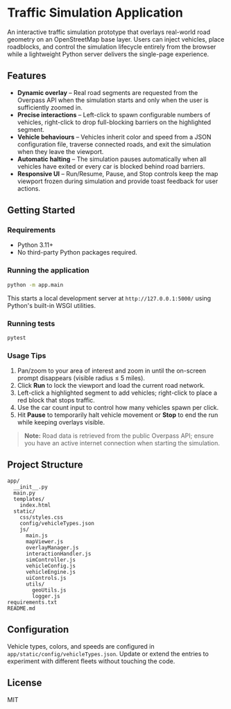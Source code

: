 # Traffic Simulation Application

An interactive traffic simulation prototype that overlays real-world road geometry on an OpenStreetMap base layer. Users can inject vehicles, place roadblocks, and control the simulation lifecycle entirely from the browser while a lightweight Python server delivers the single-page experience.

## Features

- **Dynamic overlay** – Real road segments are requested from the Overpass API when the simulation starts and only when the user is sufficiently zoomed in.
- **Precise interactions** – Left-click to spawn configurable numbers of vehicles, right-click to drop full-blocking barriers on the highlighted segment.
- **Vehicle behaviours** – Vehicles inherit color and speed from a JSON configuration file, traverse connected roads, and exit the simulation when they leave the viewport.
- **Automatic halting** – The simulation pauses automatically when all vehicles have exited or every car is blocked behind road barriers.
- **Responsive UI** – Run/Resume, Pause, and Stop controls keep the map viewport frozen during simulation and provide toast feedback for user actions.

## Getting Started

### Requirements

- Python 3.11+
- No third-party Python packages required.

### Running the application

```bash
python -m app.main
```

This starts a local development server at `http://127.0.0.1:5000/` using Python's built-in WSGI utilities.

### Running tests

```bash
pytest
```

### Usage Tips

1. Pan/zoom to your area of interest and zoom in until the on-screen prompt disappears (visible radius ≤ 5 miles).
2. Click **Run** to lock the viewport and load the current road network.
3. Left-click a highlighted segment to add vehicles; right-click to place a red block that stops traffic.
4. Use the car count input to control how many vehicles spawn per click.
5. Hit **Pause** to temporarily halt vehicle movement or **Stop** to end the run while keeping overlays visible.

> **Note:** Road data is retrieved from the public Overpass API; ensure you have an active internet connection when starting the simulation.

## Project Structure

```
app/
  __init__.py
  main.py
  templates/
    index.html
  static/
    css/styles.css
    config/vehicleTypes.json
    js/
      main.js
      mapViewer.js
      overlayManager.js
      interactionHandler.js
      simController.js
      vehicleConfig.js
      vehicleEngine.js
      uiControls.js
      utils/
        geoUtils.js
        logger.js
requirements.txt
README.md
```

## Configuration

Vehicle types, colors, and speeds are configured in `app/static/config/vehicleTypes.json`. Update or extend the entries to experiment with different fleets without touching the code.

## License

MIT
